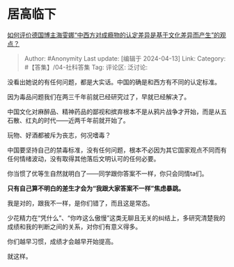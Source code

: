 # 居高临下
[如何评价德国博主海雯娜“中西方对成瘾物的认定差异是基于文化差异而产生”的观点？](https://www.zhihu.com/question/652536633/answer/3465004760)

> Author: #Anonymity
> Last update: [编辑于 2024-04-13]
> Link:
> Category: #【答集】/04-社科答集 
> Tag: 
> 评论区:
> 泛讨论:

没看出她说的有任何问题，都是大实话。中国的确是和西方有不同的认定标准。

因为毒品问题我们在两三千年前就已经研究过了，早就已经解决了。

中国文化对麻醉品、精神药品的鄙视和摈弃根本不是从鸦片战争才开始，而是从五石散、红丸的时代——近两千年前就开始了。

玩物、好酒都被斥为丧志，何况嗜毒？

中国要坚持自己的禁毒标准，没有任何问题，根本不必因为其它国家观点不同而有任何情绪波动，没有取得其他落后文明认可的任何必要。

你当惯了优等生自然就明白了——同学跟你答案不一样，你只会同情ta们。

**只有自己算不明白的差生才会为“我跟大家答案不一样”焦虑暴跳。**

我是对的，跟我不一样，是你们错了，而且这是常态。

少花精力在“凭什么”、“你咋这么傲慢”这类无聊且无关的纠结上，多研究清楚我的成绩和我的判断之间的关系，对你们有意义得多。

你们越早习惯，成绩才会越早开始提高。

就这样。
